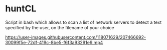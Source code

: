 # huntCL

Script in bash which allows to scan a list of network servers to detect a text specified by the user, 
on the filename of your choice

https://user-images.githubusercontent.com/118071629/207466692-30099f5e-72df-419c-8be5-f6f3a93291e9.mp4

